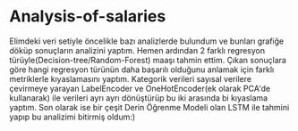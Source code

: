 # Analysis-of-salaries
Elimdeki veri setiyle öncelikle bazı analizlerde bulundum ve bunları grafiğe döküp sonuçların analizini yaptım.
Hemen ardından 2 farklı regresyon türüyle(Decision-tree/Random-Forest) maaşı tahmin ettim.
Çıkan sonuçlara göre hangi regresyon türünün daha başarılı olduğunu anlamak için farklı metriklerle kıyaslamasını yaptım.
Kategorik verileri sayısal verilere çevirmeye yarayan LabelEncoder ve OneHotEncoder(ek olarak PCA'de kullanarak) ile verileri ayrı ayrı dönüştürüp bu iki arasında bi kıyaslama yaptım.
Son olarak ise bir çeşit Derin Öğrenme Modeli olan LSTM ile tahmini yapıp bu analizimi bitirmiş oldum:) 
